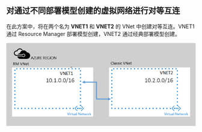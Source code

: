 ## <a name="x-model"></a>对通过不同部署模型创建的虚拟网络进行对等互连
在此方案中，将在两个名为 **VNET1** 和 **VNET2** 的 VNet 中创建对等互连。VNET1 通过 Resource Manager 部署模型创建，VNET2 通过经典部署模型创建。

![asm 到 arm 部署方案](./media/virtual-networks-create-vnetpeering-scenario-asmtoarm-include/figure01.PNG)  

<!---HONumber=Mooncake_0320_2017-->